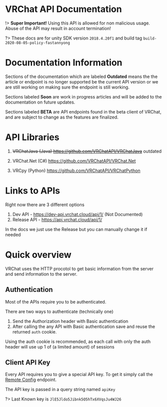 # VRChat API Documentation

!> **Super Important!** Using this API is allowed for non malicious usage. Abuse of the API may result in account termination!

?> These docs are for unity SDK version `2018.4.20f1` and build tag `build-2020-08-05-policy-fastannyong`

# Documentation Information

Sections of the documentation which are labeled **Outdated** means the the article or endpoint is no longer supported be the current API version or we are still working on making sure the endpoint is still working.

Sections labeled **Soon** are work in progress articles and will be added to the documentation on future updates.

Sections labeled **BETA** are API endpoints found in the beta client of VRChat, and are subject to change as the features are finalized.

# API Libraries

1. ~~VRChatJava (Java) https://github.com/VRChatAPI/VRChatJava~~ outdated

2. VRChat.Net (C#) https://github.com/VRChatAPI/VRChat.Net

3. VRCpy (Python) https://github.com/VRChatAPI/VRChatPython


# Links to APIs

Right now there are 3 different options

1. Dev API - https://dev-api.vrchat.cloud/api/1/ (Not Documented)
2. Release API - https://api.vrchat.cloud/api/1/

In the docs we just use the Release but you can manually change it if needed

# Quick overview

VRChat uses the HTTP procotol to get basic information from the server and send information to the server.

## Authentication

Most of the APIs require you to be authenticated.

There are two ways to authenticate (technically one)

1. Send the Authorization header with Basic authentication
2. After calling the any API with Basic authentication save and reuse the returned `auth` cookie.

Using the auth cookie is recommended, as each call with only the auth header will use up 1 of (a limited amount) of sessions

## Client API Key

Every API requires you to give a special API key. To get it simply call the [Remote Config](/SystemAPI/Config.md) endpoint.

The API key is passed in a query string named `apiKey`

?> Last Known key is `JlE5Jldo5Jibnk5O5hTx6XVqsJu4WJ26`
